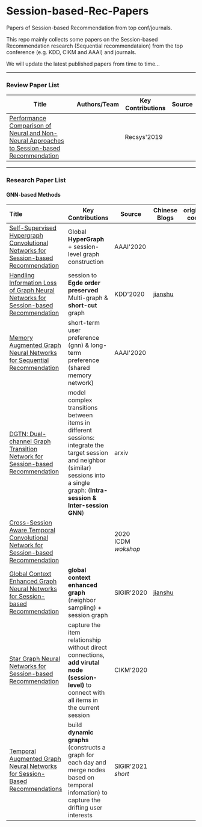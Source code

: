 # Session-based-Rec-Papers
Papers of Session-based Recommendation from top conf/journals.

 This repo mainly collects some papers on the Session-based Recommendation research (Sequential recommendataion) from the top conference (e.g. KDD, CIKM and AAAI) and journals.

 We will update the latest published papers from time to time... 

----- 


  ### Review Paper List
|  Title   |  Authors/Team  |   Key Contributions    |  Source  |
|  ----  | ----  |   ----  | ----  |
| [Performance Comparison of Neural and Non-Neural Approaches to Session-based Recommendation](http://citeseerx.ist.psu.edu/viewdoc/download?doi=10.1.1.473.9437&rep=rep1&type=pdf) |  | Recsys'2019 | 

-----

### Research Paper List

#### GNN-based Methods

|  Title     |   Key Contributions    |  Source  | Chinese Blogs| original code |
|  :----  |  ----  | ----  | ---- | ---- | 
| [Self-Supervised Hypergraph Convolutional Networks for Session-based Recommendation](https://arxiv.org/pdf/2012.06852.pdf)|  Global **HyperGraph**  + session-level graph construction | AAAI'2020| | 
|[Handling Information Loss of Graph Neural Networks for Session-based Recommendation](http://www.cse.ust.hk/~raywong/paper/kdd20-informationLoss-GNN.pdf)| session to **Egde order preserved** Multi-graph & **short-cut** graph | KDD'2020| [jianshu](https://www.jianshu.com/p/674fbc3f548a) | 
|[Memory Augmented Graph Neural Networks for Sequential Recommendation](https://ojs.aaai.org/index.php/AAAI/article/download/5945/5801)| short-term user preference (gnn) & long-term preference (shared memory network)    |AAAI'2020| |
|[DGTN: Dual-channel Graph Transition Network for Session-based Recommendation](https://arxiv.org/pdf/2009.10002.pdf) | model complex transitions between items in different sessions: integrate the target session and  neighbor (similar) sessions into a single graph: (**Intra-session  & Inter-session GNN**) | arxiv | 
|[Cross-Session Aware Temporal Convolutional Network for Session-based Recommendation](GNN-based/Cross-Session%20Aware%20Temporal%20Convolutional%20Network%20for%20Session-based%20Recommendation.pdf)| | 2020 ICDM *wokshop* | |
|[Global Context Enhanced Graph Neural Networks for Session-based Recommendation](https://arxiv.org/pdf/2106.05081.pdf)| **global context enhanced graph** (neighbor sampling) + session graph | SIGIR'2020| [jianshu](https://www.jianshu.com/p/f843ac348a37) |
|[Star Graph Neural Networks for Session-based Recommendation](GNN-based/StarGNN.pdf)| capture the item relationship without direct connections, **add virutal node (session-level)** to connect with all items in the current session  |CIKM'2020||
| [Temporal Augmented Graph Neural Networks for Session-Based Recommendations](https://www4.comp.polyu.edu.hk/~xiaohuang/docs/Huachi_sigir2021.pdf)| build **dynamic graphs** (constructs a graph for each day and merge nodes based on temporal infomation) to capture the drifting user interests| SIGIR'2021 *short*| 
